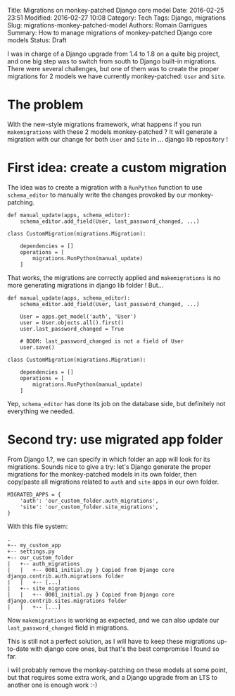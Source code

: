 Title: Migrations on monkey-patched Django core model
Date: 2016-02-25 23:51
Modified: 2016-02-27 10:08
Category: Tech
Tags: Django, migrations
Slug: migrations-monkey-patched-model
Authors: Romain Garrigues
Summary: How to manage migrations of monkey-patched Django core models
Status: Draft

I was in charge of a Django upgrade from 1.4 to 1.8 on a quite big project, and one big step was to switch from south
to Django built-in migrations.
There were several challenges, but one of them was to create the proper migrations for 2 models we have currently
monkey-patched: `User` and `Site`.

The problem
===
With the new-style migrations framework, what happens if you run `makemigrations` with these 2 models monkey-patched ?
It will generate a migration with our change for both `User` and `Site` in ... django lib repository !


First idea: create a custom migration
===
The idea was to create a migration with a `RunPython` function to use `schema_editor` to manually write the changes
provoked by our monkey-patching.

    def manual_update(apps, schema_editor):
        schema_editor.add_field(User, last_password_changed, ...)

    class CustomMigration(migrations.Migration):

        dependencies = []
        operations = [
            migrations.RunPython(manual_update)
        ]

That works, the migrations are correctly applied and `makemigrations` is no more generating migrations in django lib
folder !
But...

    def manual_update(apps, schema_editor):
        schema_editor.add_field(User, last_password_changed, ...)

        User = apps.get_model('auth', 'User')
        user = User.objects.all().first()
        user.last_password_changed = True

        # BOOM: last_password_changed is not a field of User
        user.save()

    class CustomMigration(migrations.Migration):

        dependencies = []
        operations = [
            migrations.RunPython(manual_update)
        ]

Yep, `schema_editor` has done its job on the database side, but definitely not everything we needed.


Second try: use migrated app folder
===
From Django 1.?, we can specify in which folder an app will look for its migrations.
Sounds nice to give a try: let's Django generate the proper migrations for the monkey-patched models in its own folder,
then copy/paste all migrations related to `auth` and `site` apps in our own folder.

    MIGRATED_APPS = {
        'auth': 'our_custom_folder.auth_migrations',
        'site': 'our_custom_folder.site_migrations',
    }

With this file system:

    .
    +-- my_custom_app
    +-- settings.py
    +-- our_custom_folder
    |   +-- auth_migrations
    |   |   +-- 0001_initial.py } Copied from Django core django.contrib.auth.migrations folder
    |   |   +-- [...]
    |   +-- site_migrations
    |   |   +-- 0001_initial.py } Copied from Django core django.contrib.sites.migrations folder
    |   |   +-- [...]

Now `makemigrations` is working as expected, and we can also update our `last_password_changed` field in migrations.

This is still not a perfect solution, as I will have to keep these migrations up-to-date with django core ones, but
that's the best compromise I found so far.

I will probably remove the monkey-patching on these models at some point, but that requires some extra work, and a Django
upgrade from an LTS to another one is enough work :-)
